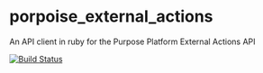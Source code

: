 porpoise_external_actions
=========================

An API client in ruby for the Purpose Platform External Actions API

[![Build Status](https://travis-ci.org/controlshift/porpoise_external_actions.png)](https://travis-ci.org/controlshift/porpoise_external_actions)
